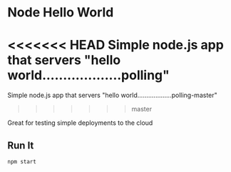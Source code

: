 # Node Hello World

<<<<<<< HEAD
Simple node.js app that servers "hello world...................polling"
=======
Simple node.js app that servers "hello world...................polling-master"
>>>>>>> master

Great for testing simple deployments to the cloud

## Run It

`npm start`
